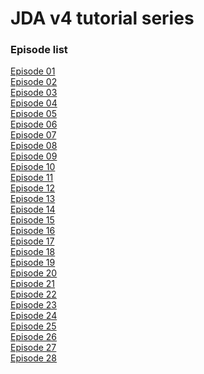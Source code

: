 
# JDA v4 tutorial series


### Episode list

[Episode 01](https://github.com/MenuDocs/JDA4-tutorials/tree/EP01) <br />
[Episode 02](https://github.com/MenuDocs/JDA4-tutorials/tree/EP02) <br />
[Episode 03](https://github.com/MenuDocs/JDA4-tutorials/tree/EP03) <br />
[Episode 04](https://github.com/MenuDocs/JDA4-tutorials/tree/EP04) <br />
[Episode 05](https://github.com/MenuDocs/JDA4-tutorials/tree/EP05) <br />
[Episode 06](https://github.com/MenuDocs/JDA4-tutorials/tree/EP06) <br />
[Episode 07](https://github.com/MenuDocs/JDA4-tutorials/tree/EP07) <br />
[Episode 08](https://github.com/MenuDocs/JDA4-tutorials/tree/EP08) <br />
[Episode 09](https://github.com/MenuDocs/JDA4-tutorials/tree/EP09) <br />
[Episode 10](https://github.com/MenuDocs/JDA4-tutorials/tree/EP10) <br />
[Episode 11](https://github.com/MenuDocs/JDA4-tutorials/tree/EP11) <br />
[Episode 12](https://github.com/MenuDocs/JDA4-tutorials/tree/EP12) <br />
[Episode 13](https://github.com/MenuDocs/JDA4-tutorials/tree/EP13) <br />
[Episode 14](https://github.com/MenuDocs/JDA4-tutorials/tree/EP14) <br />
[Episode 15](https://github.com/MenuDocs/JDA4-tutorials/tree/EP15) <br />
[Episode 16](https://github.com/MenuDocs/JDA4-tutorials/tree/EP16) <br />
[Episode 17](https://github.com/MenuDocs/JDA4-tutorials/tree/EP17) <br />
[Episode 18](https://github.com/MenuDocs/JDA4-tutorials/tree/EP18) <br />
[Episode 19](https://github.com/MenuDocs/JDA4-tutorials/tree/EP19) <br />
[Episode 20](https://github.com/MenuDocs/JDA4-tutorials/tree/EP20) <br />
[Episode 21](https://github.com/MenuDocs/JDA4-tutorials/tree/EP21) <br />
[Episode 22](https://github.com/MenuDocs/JDA4-tutorials/tree/EP22) <br />
[Episode 23](https://github.com/MenuDocs/JDA4-tutorials/tree/EP23) <br />
[Episode 24](https://github.com/MenuDocs/JDA4-tutorials/tree/EP24) <br />
[Episode 25](https://github.com/MenuDocs/JDA4-tutorials/tree/EP25) <br />
[Episode 26](https://github.com/MenuDocs/JDA4-tutorials/tree/EP26) <br />
[Episode 27](https://github.com/MenuDocs/JDA4-tutorials/tree/EP27) <br />
[Episode 28](https://github.com/MenuDocs/JDA4-tutorials/tree/EP28) <br />
